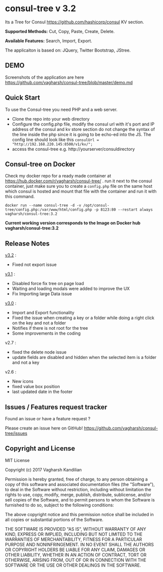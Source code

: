 # consul-tree v 3.2

Its a Tree for Consul https://github.com/hashicorp/consul KV section.

**Supported Methods:** Cut, Copy, Paste, Create, Delete.

**Available Features:** Search, Import, Export.

The applicaiton is based on: 
JQuery, Twitter Bootstrap, JStree.

DEMO
------
Screenshots of the application are here https://github.com/vagharsh/consul-tree/blob/master/demo.md

Quick Start
-----------
To use the Consul-tree you need PHP and a web server.

- Clone the repo into your web directory 
- Configure the config.php file, modify the consul url with it's port and IP address of the consul and kv store section
do not change the syntax of the line inside the php since it is going to be echo-ed into the JS.
The config line should look like this
`consulUrl = "http://192.168.220.145:8500/v1/kv/";`
- access the consul-tree e.g. http://yourserver/consuldirectory

Consul-tree on Docker
-----------
Check my docker repo for a ready made container at https://hub.docker.com/r/vagharsh/consul-tree/ .
run it next to the consul container, just make sure you to create a `config.php` file on the same host which consul is hosted and mount that file with the container and run it with this command. 

`docker run --name consul-tree -d -v /opt/consul-tree/config.php:/var/www/html/config.php -p 8123:80 --restart always vagharsh/consul-tree:3.2`

**Current working version corresponds to the Image on Docker hub vagharsh/consul-tree:3.2**


Release Notes 
---------
[v3.2](https://github.com/vagharsh/consul-tree/commit/4222c38e52beb7c176f7a1bad94bf868bd3cac97) :
- Fixed not export issue

[v3.1](https://github.com/vagharsh/consul-tree/commit/c670b093a54306fa5d2a952ce4e5447b09a59066) :
- Disabled force fix tree on page load
- Waiting and loading modals were added to improve the UX
- Fix Importing large Data issue

[v3.0](https://github.com/vagharsh/consul-tree/commit/30df8eb9fcf8dcd9428e637d5a6837ef87ce3af3#diff-828e0013b8f3bc1bb22b4f57172b019d)  : 
- Import and Export functionality
- Fixed the issue when creating a key or a folder while doing a right click on the key and not a folder
- Notifies if there is not root for the tree
- Some improvements in the coding

v2.7 :
- fixed the delete node issue 
- update fields are disabled and hidden when the selected item is a folder and not a key

v2.6 : 
- New icons
- fixed value box position
- last updated date in the footer


Issues / Features request tracker
-----------

Found an issue or have a feature request ?

Please create an issue here on GitHub!
https://github.com/vagharsh/consul-tree/issues


Copyright and License
---------------------

MIT License

Copyright (c) 2017 Vagharsh Kandilian

Permission is hereby granted, free of charge, to any person obtaining a copy
of this software and associated documentation files (the "Software"), to deal
in the Software without restriction, including without limitation the rights
to use, copy, modify, merge, publish, distribute, sublicense, and/or sell
copies of the Software, and to permit persons to whom the Software is
furnished to do so, subject to the following conditions:

The above copyright notice and this permission notice shall be included in all
copies or substantial portions of the Software.

THE SOFTWARE IS PROVIDED "AS IS", WITHOUT WARRANTY OF ANY KIND, EXPRESS OR
IMPLIED, INCLUDING BUT NOT LIMITED TO THE WARRANTIES OF MERCHANTABILITY,
FITNESS FOR A PARTICULAR PURPOSE AND NONINFRINGEMENT. IN NO EVENT SHALL THE
AUTHORS OR COPYRIGHT HOLDERS BE LIABLE FOR ANY CLAIM, DAMAGES OR OTHER
LIABILITY, WHETHER IN AN ACTION OF CONTRACT, TORT OR OTHERWISE, ARISING FROM,
OUT OF OR IN CONNECTION WITH THE SOFTWARE OR THE USE OR OTHER DEALINGS IN THE
SOFTWARE.
